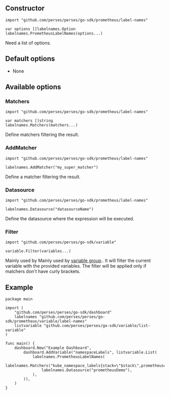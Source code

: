 ## Constructor

```golang
import "github.com/perses/perses/go-sdk/prometheus/label-names"

var options []labelnames.Option
labelnames.PrometheusLabelNames(options...)
```

Need a list of options.

## Default options

- None

## Available options

### Matchers

```golang
import "github.com/perses/perses/go-sdk/prometheus/label-names" 

var matchers []string
labelnames.Matchers(matchers...)
```

Define matchers filtering the result.

### AddMatcher

```golang
import "github.com/perses/perses/go-sdk/prometheus/label-names"

labelnames.AddMatcher("my_super_matcher")
```

Define a matcher filtering the result.

### Datasource

```golang
import "github.com/perses/perses/go-sdk/prometheus/label-names"

labelnames.Datasource("datasourceName")
```

Define the datasource where the expression will be executed.

### Filter

```golang
import "github.com/perses/perses/go-sdk/variable" 

variable.Filter(variables...)
```

Mainly used by Mainly used by [variable group](../../variable-group.md).. It will filter the current variable with the provided variables.
The filter will be applied only if matchers don't have curly brackets.

## Example

```golang
package main

import (
	"github.com/perses/perses/go-sdk/dashboard"
	labelnames "github.com/perses/perses/go-sdk/prometheus/variable/label-names"
	listvariable "github.com/perses/perses/go-sdk/variable/list-variable"
)

func main() {
	dashboard.New("Example Dashboard",
		dashboard.AddVariable("namespaceLabels", listvariable.List(
			labelnames.PrometheusLabelNames(
				labelnames.Matchers("kube_namespace_labels{stack=\"$stack\",prometheus=\"$prometheus\",prometheus_namespace=\"$prometheus_namespace\",namespace=\"$namespace\"}"),
				labelnames.Datasource("prometheusDemo"),
			),
		)),
	)
}
```